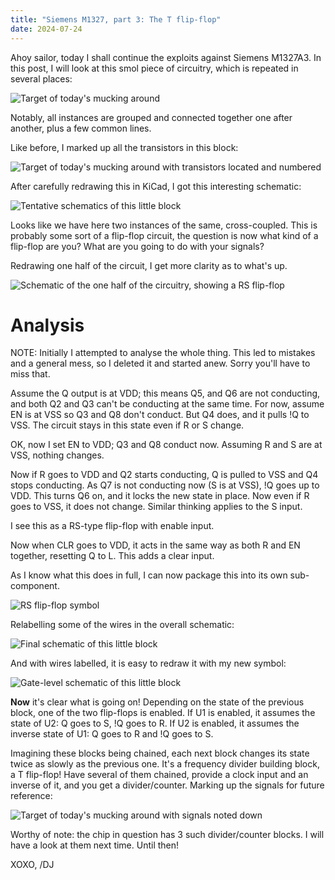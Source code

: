 ```yaml
---
title: "Siemens M1327, part 3: The T flip-flop"
date: 2024-07-24
---
```


Ahoy sailor, today I shall continue the exploits against Siemens M1327A3. In this post, I will look at this smol piece of circuitry, which is repeated in several places:

![Target of today's mucking around](/blarg/assets/20240724/target.jpg)

Notably, all instances are grouped and connected together one after another, plus a few common lines.

Like before, I marked up all the transistors in this block:

![Target of today's mucking around with transistors located and numbered](/blarg/assets/20240724/target-markedup.jpg)

After carefully redrawing this in KiCad, I got this interesting schematic:

![Tentative schematics of this little block](/blarg/assets/20240724/schematic-tentative.png)

Looks like we have here two instances of the same, cross-coupled. This is probably some sort of a flip-flop circuit, the question is now what kind of a flip-flop are you? What are you going to do with your signals?

Redrawing one half of the circuit, I get more clarity as to what's up.

![Schematic of the one half of the circuitry, showing a RS flip-flop](/blarg/assets/20240724/gated-rs-ff.png)

# Analysis

NOTE: Initially I attempted to analyse the whole thing. This led to mistakes and a general mess, so I deleted it and started anew. Sorry you'll have to miss that.

Assume the Q output is at VDD; this means Q5, and Q6 are not conducting, and both Q2 and Q3 can't be conducting at the same time. For now, assume EN is at VSS so Q3 and Q8 don't conduct. But Q4 does, and it pulls !Q to VSS. The circuit stays in this state even if R or S change.

OK, now I set EN to VDD; Q3 and Q8 conduct now. Assuming R and S are at VSS, nothing changes.

Now if R goes to VDD and Q2 starts conducting, Q is pulled to VSS and Q4 stops conducting. As Q7 is not conducting now (S is at VSS), !Q goes up to VDD. This turns Q6 on, and it locks the new state in place. Now even if R goes to VSS, it does not change. Similar thinking applies to the S input.

I see this as a RS-type flip-flop with enable input.

Now when CLR goes to VDD, it acts in the same way as both R and EN together, resetting Q to L. This adds a clear input.

As I know what this does in full, I can now package this into its own sub-component.

![RS flip-flop symbol](/blarg/assets/20240724/rs-ff-symbol.png)

Relabelling some of the wires in the overall schematic:

![Final schematic of this little block](/blarg/assets/20240724/schematic-final.png)

And with wires labelled, it is easy to redraw it with my new symbol:

![Gate-level schematic of this little block](/blarg/assets/20240724/schematic-block.png)

**Now** it's clear what is going on! Depending on the state of the previous block, one of the two flip-flops is enabled. If U1 is enabled, it assumes the state of U2: Q goes to S, !Q goes to R. If U2 is enabled, it assumes the inverse state of U1: Q goes to R and !Q goes to S.

Imagining these blocks being chained, each next block changes its state twice as slowly as the previous one. It's a frequency divider building block, a T flip-flop! Have several of them chained, provide a clock input and an inverse of it, and you get a divider/counter. Marking up the signals for future reference:

![Target of today's mucking around with signals noted down](/blarg/assets/20240724/target-markedup-final.jpg)

Worthy of note: the chip in question has 3 such divider/counter blocks. I will have a look at them next time. Until then!

XOXO,
/DJ
